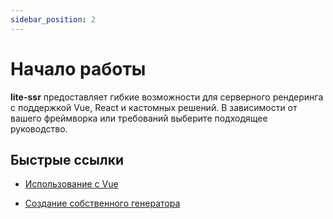 ```yaml
---
sidebar_position: 2
---
```

# Начало работы

**lite-ssr** предоставляет гибкие возможности для серверного рендеринга с поддержкой Vue, React и кастомных решений. В зависимости от вашего фреймворка или требований выберите подходящее руководство.  

## Быстрые ссылки  

- [Использование с Vue](./renderers/vue/intro.md)  
<!-- - [Использование с React](#использование-с-react)   -->
- [Создание собственного генератора](./advanced/creating-custom-renderer.md)  
